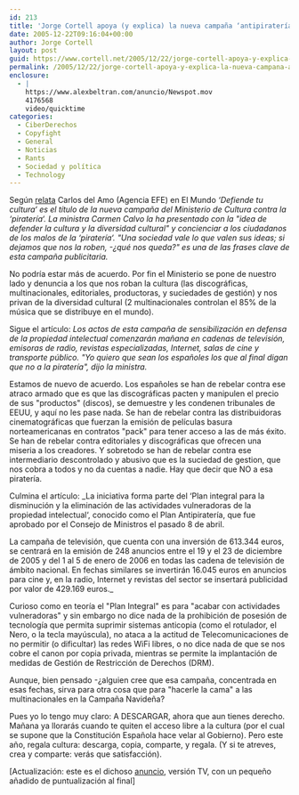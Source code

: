 ```yaml
---
id: 213
title: 'Jorge Cortell apoya (y explica) la nueva campaña ‘antipiraterí­a‘ del ministerio de Cultura ‘DEFIENDE TU CULTURA‘'
date: 2005-12-22T09:16:04+00:00
author: Jorge Cortell
layout: post
guid: https://www.cortell.net/2005/12/22/jorge-cortell-apoya-y-explica-la-nueva-campana-antipirateria-del-ministerio-de-cultura-defiende-tu-cultura/
permalink: /2005/12/22/jorge-cortell-apoya-y-explica-la-nueva-campana-antipirateria-del-ministerio-de-cultura-defiende-tu-cultura/
enclosure:
  - |
    https://www.alexbeltran.com/anuncio/Newspot.mov
    4176568
    video/quicktime
categories:
  - CiberDerechos
  - Copyfight
  - General
  - Noticias
  - Rants
  - Sociedad y polí­tica
  - Technology
---
```

Según [relata](https://www.elmundo.es/navegante/2005/12/15/esociedad/1134651388.html) Carlos del Amo (Agencia EFE) en El Mundo _‘Defiende tu cultura‘ es el tí­tulo de la nueva campaña del Ministerio de Cultura contra la ‘piraterí­a‘. La ministra Carmen Calvo la ha presentado con la "idea de defender la cultura y la diversidad cultural" y concienciar a los ciudadanos de los malos de la ‘piraterí­a‘. "Una sociedad vale lo que valen sus ideas; si dejamos que nos la roben, -¿qué nos queda?" es una de las frases clave de esta campaña publicitaria._

No podrí­a estar más de acuerdo. Por fin el Ministerio se pone de nuestro lado y denuncia a los que nos roban la cultura (las discográficas, multinacionales, editoriales, productoras, y suciedades de gestión) y nos privan de la diversidad cultural (2 multinacionales controlan el 85% de la música que se distribuye en el mundo).

Sigue el artí­culo: _Los actos de esta campaña de sensibilización en defensa de la propiedad intelectual comenzarán mañana en cadenas de televisión, emisoras de radio, revistas especializadas, Internet, salas de cine y transporte público. "Yo quiero que sean los españoles los que al final digan que no a la piraterí­a", dijo la ministra._

Estamos de nuevo de acuerdo. Los españoles se han de rebelar contra ese atraco armado que es que las discográficas pacten y manipulen el precio de sus "productos" (discos), se demuestre y les condenen tribunales de EEUU, y aquí­ no les pase nada. Se han de rebelar contra las distribuidoras cinematográficas que fuerzan la emisión de pelí­culas basura norteamericanas en contratos "pack" para tener acceso a las de más éxito. Se han de rebelar contra editoriales y discográficas que ofrecen una miseria a los creadores. Y sobretodo se han de rebelar contra ese intermediario descontrolado y abusivo que es la suciedad de gestion, que nos cobra a todos y no da cuentas a nadie. Hay que decir que NO a esa piraterí­a.

Culmina el artí­culo: _La iniciativa forma parte del ‘Plan integral para la disminución y la eliminación de las actividades vulneradoras de la propiedad intelectual‘, conocido como el Plan Antipiraterí­a, que fue aprobado por el Consejo de Ministros el pasado 8 de abril.
  
La campaña de televisión, que cuenta con una inversión de 613.344 euros, se centrará en la emisión de 248 anuncios entre el 19 y el 23 de diciembre de 2005 y del 1 al 5 de enero de 2006 en todas las cadena de televisión de ámbito nacional. En fechas similares se invertirán 16.045 euros en anuncios para cine y, en la radio, Internet y revistas del sector se insertará publicidad por valor de 429.169 euros._

Curioso como en teorí­a el "Plan Integral" es para "acabar con actividades vulneradoras" y sin embargo no dice nada de la prohibición de posesión de tecnologí­a que permita suprimir sistemas anticopia (como el rotulador, el Nero, o la tecla mayúscula), no ataca a la actitud de Telecomunicaciones de no permitir (o dificultar) las redes WiFi libres, o no dice nada de que se nos cobre el canon por copia privada, mientras se permite la implantación de medidas de Gestión de Restricción de Derechos (DRM).

Aunque, bien pensado -¿alguien cree que esa campaña, concentrada en esas fechas, sirva para otra cosa que para "hacerle la cama" a las multinacionales en la Campaña Navideña?

Pues yo lo tengo muy claro: A DESCARGAR, ahora que aun tienes derecho. Mañana ya llorarás cuando te quiten el acceso libre a la cultura (por el cual se supone que la Constitución Española hace velar al Gobierno). Pero este año, regala cultura: descarga, copia, comparte, y regala. (Y si te atreves, crea y comparte: verás que satisfacción).

[Actualización: este es el dichoso [anuncio](https://www.alexbeltran.com/anuncio/Newspot.mov), versión TV, con un pequeño añadido de puntualización al final]